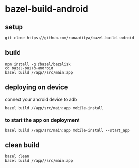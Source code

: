 # bazel-build-android

## setup
```
git clone https://github.com/ranaaditya/bazel-build-android
```
## build
```
npm install -g @bazel/bazelisk
cd bazel-build-android
bazel build //app//src/main:app
```

## deploying on device
connect your android device to adb


```
bazel build //app/src/main:app mobile-install
```

### to start the app on deployment

```
bazel build //app/src/main:app mobile-install --start_app
```

## clean build

```
bazel clean
bazel build //app//src/main:app
```
